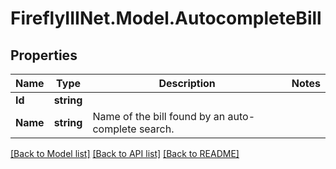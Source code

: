 # FireflyIIINet.Model.AutocompleteBill

## Properties

Name | Type | Description | Notes
------------ | ------------- | ------------- | -------------
**Id** | **string** |  | 
**Name** | **string** | Name of the bill found by an auto-complete search. | 

[[Back to Model list]](../README.md#documentation-for-models) [[Back to API list]](../README.md#documentation-for-api-endpoints) [[Back to README]](../README.md)

